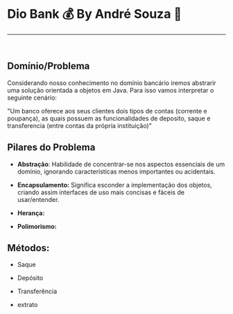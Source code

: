 # Dio Bank 💰 By André Souza :space_invader:

<hr><br>

## Domínio/Problema

Considerando nosso conhecimento no domínio bancário iremos abstrarir uma solução orientada a objetos em Java. Para isso vamos interpretar o seguinte cenário: 

"Um banco oferece aos seus clientes dois tipos de contas (corrente e poupança), as quais possuem as funcionalidades de deposito, saque e transferencia (entre contas da própria instituição)"



## Pilares do Problema

+ **Abstração**: Habilidade de concentrar-se nos aspectos essenciais de um domínio, ignorando características menos importantes ou acidentais.

  

+ **Encapsulamento:** Significa esconder a implementação dos objetos, criando assim interfaces de uso mais concisas e fáceis de usar/entender.



+ **Herança:**



+ **Polimorismo:**



## Métodos: 

+ Saque

+ Depósito

+ Transferência

+ extrato

  

